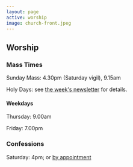 ```yaml
---
layout: page
active: worship
image: church-front.jpeg
---
```


## <a id="worship"> </a>Worship

### Mass Times

Sunday Mass: 4.30pm (Saturday vigil), 9.15am

Holy Days: see [the week's newsletter](/newsletters/) for details.

#### Weekdays

Thursday: 9.00am

Friday: 7.00pm

### Confessions

Saturday: 4pm; or [by appointment](mailto:info@stthomasmorewollaton.org.uk)
